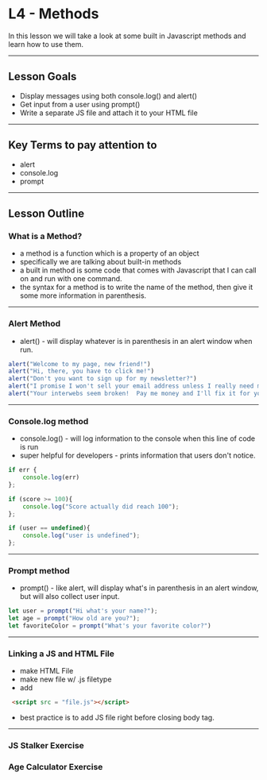 # L4 - Methods
In this lesson we will take a look at some built in Javascript methods and learn how to use them.


----

## Lesson Goals
- Display messages using both console.log() and alert()
- Get input from a user using prompt()
- Write a separate JS file and attach it to your HTML file


----

## Key Terms to pay attention to
- alert
- console.log
- prompt


----

## Lesson Outline
### What is a Method?
- a method is a function which is a property of an object
- specifically we are talking about built-in methods
- a built in method is some code that comes with Javascript that I can call on and run with one command.
- the syntax for a method is to write the name of the method, then give it some more information in parenthesis.


----

### Alert Method
- alert() - will display whatever is in parenthesis in an alert window when run.

```javascript
alert("Welcome to my page, new friend!")
alert("Hi, there, you have to click me!")
alert("Don't you want to sign up for my newsletter?")
alert("I promise I won't sell your email address unless I really need money")
alert("Your interwebs seem broken!  Pay me money and I'll fix it for you!")
```


----

### Console.log method
- console.log() - will log information to the console when this line of code is run
- super helpful for developers - prints information that users don't notice.

```javascript
if err {
    console.log(err)
};

if (score >= 100){
    console.log("Score actually did reach 100");
};

if (user == undefined){
    console.log("user is undefined");
};
```


----

### Prompt method
- prompt() - like alert, will display what's in parenthesis in an alert window, but will also collect user input.

```javascript
let user = prompt("Hi what's your name?");
let age = prompt("How old are you?");
let favoriteColor = prompt("What's your favorite color?")
```


----

### Linking a JS and HTML File
- make HTML File
- make new file w/ .js filetype
- add

```html
 <script src = "file.js"></script>
```

- best practice is to add JS file right before closing body tag.


----

### JS Stalker Exercise

### Age Calculator Exercise
